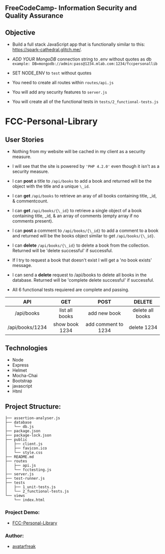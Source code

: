 ## **FreeCodeCamp**- Information Security and Quality Assurance

## Objective

- Build a full stack JavaScript app that is functionally similar to this: https://spark-cathedral.glitch.me/.

- _ADD YOUR MongoDB_ connection string to .env without quotes as db `example: DB=mongodb://admin:pass@1234.mlab.com:1234/fccpersonallib`
- SET NODE_ENV to `test` without quotes
- You need to create all routes within `routes/api.js`
- You will add any security features to `server.js`
- You will create all of the functional tests in `tests/2_functional-tests.js`

# FCC-Personal-Library

## User Stories

- Nothing from my website will be cached in my client as a security measure.

- I will see that the site is powered by `'PHP 4.2.0'` even though it isn't as a security measure.

- I can **post** a title to `/api/books` to add a book and returned will be the object with the title and a unique `\_id`.

- I can **get** `/api/books` to retrieve an aray of all books containing title, \_id, & commentcount.

- I can **get** `/api/books/{\_id}` to retrieve a single object of a book containing title, \_id, & an array of comments (empty array if no comments present).

- I can **post** a comment to `/api/books/{\_id}` to add a comment to a book and returned will be the books object similar to get `/api/books/{\_id}`.

- I can **delete** `/api/books/{\_id}` to delete a book from the collection. Returned will be 'delete successful' if successful.

- If I try to request a book that doesn't exist I will get a 'no book exists' message.

- I can send a **delete** request to /api/books to delete all books in the database. Returned will be 'complete delete successful' if successful.

- All 6 functional tests requiered are complete and passing.

|       API       |      GET       |        POST         |      DELETE      |
| :-------------: | :------------: | :-----------------: | :--------------: |
|   /api/books    | list all books |    add new book     | delete all books |
| /api/books/1234 | show book 1234 | add comment to 1234 |   delete 1234    |

## Technologies

- Node
- Express
- Helmet
- Mocha-Chai
- Bootstrap
- javascript
- Html

## Project Structure:

```
├── assertion-analyser.js
├── database
│   └── db.js
├── package.json
├── package-lock.json
├── public
│   ├── client.js
│   ├── favicon.ico
│   └── style.css
├── README.md
├── routes
│   ├── api.js
│   └── fcctesting.js
├── server.js
├── test-runner.js
├── tests
│   ├── 1_unit-tests.js
│   └── 2_functional-tests.js
└── views
    └── index.html
```

### Project Demo:

- [FCC-Personal-Library](https://avatarfreak-fcc-personal-library-1.glitch.me)

### Author:

- [avatarfreak](https://github.com/avatarfreak)
